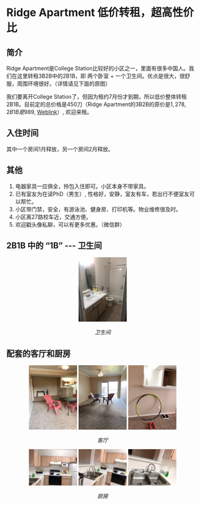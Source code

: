 # Ridge Apartment 低价转租，超高性价比
## 简介
Ridge Apartment是College Station比较好的小区之一，里面有很多中国人。我们在这里转租3B2B中的2B1B，即 两个卧室 + 一个卫生间。优点是很大，很舒服，周围环境很好。（详情请见下面的原图）


我们要离开College Station了，但因为租约7月份才到期，所以低价整体转租2B1B。目前定的总价格是450刀（Ridge Apartment的3B2B的原价是$1,278, 2B1B是$989, [Weblink](https://www.apartments.com/the-ridge-at-wolf-pen-college-station-tx/gcb0s5x/])）, 欢迎来租。

## 入住时间
其中一个房间1月释放，另一个房间2月释放。

## 其他
1. 电器家具一应俱全，拎包入住即可。小区本身不带家具。
2. 已有室友为在读PhD（男生）, 性格好，安静，室友有车，若出行不便室友可以帮忙。
3. 小区带门禁，安全，有游泳池、健身房、打印机等。物业维修很及时。
4. 小区离27路校车近，交通方便。
5. 欢迎戳头像私聊，可以有更多优惠。（微信群）

## 2B1B 中的 “1B” --- 卫生间
<p align="center">
	<img src="./image/cesuo_1.jpeg"  alt="Sample" width="25%" height="25%" > 
	<p align="center">	
		<em>卫生间</em>
		 </p>
 </p>

## 配套的客厅和厨房
<p align="center">
	<img src="./image/keting_1.jpeg"  alt="Sample" width="25%" height="25%" > 
	<img src="./image/keting_2.jpeg"  alt="Sample" width="25%" height="25%" >
	<img src="./image/keting_3.jpeg"  alt="Sample" width="25%" height="25%" > 
	<p align="center">	
		<em>客厅</em>
		 </p>
 </p>


<p align="center">
	<img src="./image/chufang_1.jpeg"  alt="Sample" width="25%" height="25%" > 
	<img src="./image/chufang_2.jpeg"  alt="Sample" width="25%" height="25%" >
	<img src="./image/chufang_3.jpeg"  alt="Sample" width="25%" height="25%" > 
	<p align="center">	
		<em>厨房</em>
		 </p>
 </p>
